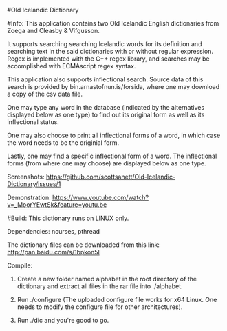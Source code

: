 #Old Icelandic Dictionary

#Info:
This application contains two Old Icelandic English dictionaries from Zoega and Cleasby & Vifgusson.

It supports searching searching Icelandic words for its definition and searching text in the said dictionaries with or without regular expression. Regex is implemented with the C++ regex library, and searches may be accomplished with ECMAscript regex syntax.


This application also supports inflectional search. Source data of this search is provided by bin.arnastofnun.is/forsida, where one may download a copy of the csv data file.

One may type any word in the database (indicated by the alternatives displayed below as one type) to find out its original form as well as its inflectional status. 

One may also choose to print all inflectional forms of a word, in which case the word needs to be the originial form. 

Lastly, one may find a specific inflectional form of a word. The inflectional forms (from where one may choose) are displayed below as one type.

Screenshots:
https://github.com/scottsanett/Old-Icelandic-Dictionary/issues/1

Demonstration:
https://www.youtube.com/watch?v=_MoorYEwtSk&feature=youtu.be

#Build:
This dictionary runs on LINUX only.

Dependencies: ncurses, pthread

The dictionary files can be downloaded from this link: 
http://pan.baidu.com/s/1bpkon5l

Compile:

1. Create a new folder named alphabet in the root directory of the dictionary and extract all files in the rar file into ./alphabet.

2. Run ./configure (The uploaded configure file works for x64 Linux. One needs to modify the configure file for other architectures).

3. Run ./dic and you're good to go.

